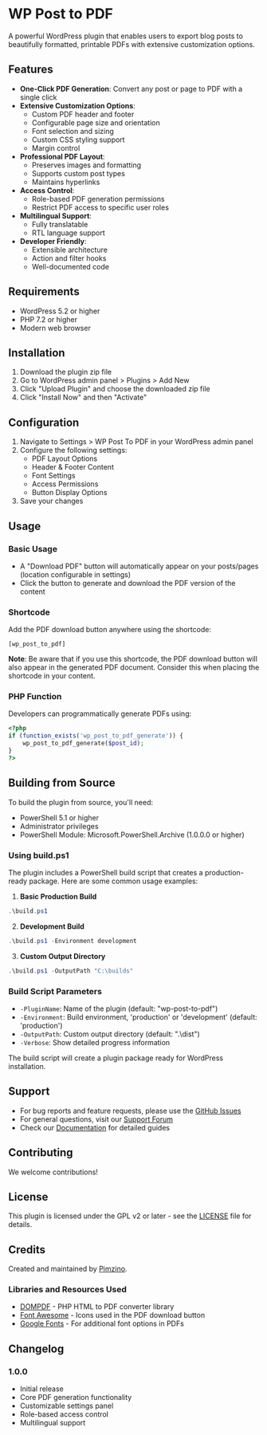 # WP Post to PDF

A powerful WordPress plugin that enables users to export blog posts to beautifully formatted, printable PDFs with extensive customization options.

## Features

- **One-Click PDF Generation**: Convert any post or page to PDF with a single click
- **Extensive Customization Options**:
  - Custom PDF header and footer
  - Configurable page size and orientation
  - Font selection and sizing
  - Custom CSS styling support
  - Margin control
- **Professional PDF Layout**:
  - Preserves images and formatting
  - Supports custom post types
  - Maintains hyperlinks
- **Access Control**:
  - Role-based PDF generation permissions
  - Restrict PDF access to specific user roles
- **Multilingual Support**:
  - Fully translatable
  - RTL language support
- **Developer Friendly**:
  - Extensible architecture
  - Action and filter hooks
  - Well-documented code

## Requirements

- WordPress 5.2 or higher
- PHP 7.2 or higher
- Modern web browser

## Installation

1. Download the plugin zip file
2. Go to WordPress admin panel > Plugins > Add New
3. Click "Upload Plugin" and choose the downloaded zip file
4. Click "Install Now" and then "Activate"

## Configuration

1. Navigate to Settings > WP Post To PDF in your WordPress admin panel
2. Configure the following settings:
   - PDF Layout Options
   - Header & Footer Content
   - Font Settings
   - Access Permissions
   - Button Display Options
3. Save your changes

## Usage

### Basic Usage
- A "Download PDF" button will automatically appear on your posts/pages (location configurable in settings)
- Click the button to generate and download the PDF version of the content

### Shortcode
Add the PDF download button anywhere using the shortcode:
```
[wp_post_to_pdf]
```

**Note**: Be aware that if you use this shortcode, the PDF download button will also appear in the generated PDF document. Consider this when placing the shortcode in your content.

### PHP Function
Developers can programmatically generate PDFs using:
```php
<?php
if (function_exists('wp_post_to_pdf_generate')) {
    wp_post_to_pdf_generate($post_id);
}
?>
```

## Building from Source

To build the plugin from source, you'll need:
- PowerShell 5.1 or higher
- Administrator privileges
- PowerShell Module: Microsoft.PowerShell.Archive (1.0.0.0 or higher)

### Using build.ps1

The plugin includes a PowerShell build script that creates a production-ready package. Here are some common usage examples:

1. **Basic Production Build**
```powershell
.\build.ps1
```

2. **Development Build**
```powershell
.\build.ps1 -Environment development
```

3. **Custom Output Directory**
```powershell
.\build.ps1 -OutputPath "C:\builds"
```

### Build Script Parameters

- `-PluginName`: Name of the plugin (default: "wp-post-to-pdf")
- `-Environment`: Build environment, 'production' or 'development' (default: 'production')
- `-OutputPath`: Custom output directory (default: ".\dist")
- `-Verbose`: Show detailed progress information

The build script will create a plugin package ready for WordPress installation.

## Support

- For bug reports and feature requests, please use the [GitHub Issues](https://github.com/Pimzino/wp-post-to-pdf/issues)
- For general questions, visit our [Support Forum](https://wordpress.org/support/plugin/wp-post-to-pdf/)
- Check our [Documentation](https://github.com/Pimzino/wp-post-to-pdf/wiki) for detailed guides

## Contributing

We welcome contributions!

## License

This plugin is licensed under the GPL v2 or later - see the [LICENSE](LICENSE) file for details.

## Credits

Created and maintained by [Pimzino](https://x.com/pimzino).

### Libraries and Resources Used

- [DOMPDF](https://github.com/dompdf/dompdf) - PHP HTML to PDF converter library
- [Font Awesome](https://fontawesome.com/) - Icons used in the PDF download button
- [Google Fonts](https://fonts.google.com/) - For additional font options in PDFs

## Changelog

### 1.0.0
- Initial release
- Core PDF generation functionality
- Customizable settings panel
- Role-based access control
- Multilingual support
